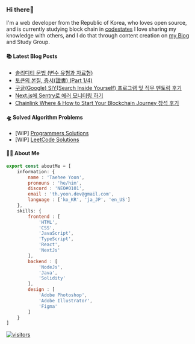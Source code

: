 ### Hi there👋
I'm a web developer from the Republic of Korea, who loves open source, and is currently studying block chain in [codestates](https://www.codestates.com/) 
I love sharing my knowledge with others, and I do that through content creation on [my Blog](https://velog.io/@thyoondev) and Study Group.

<!-- <a href="https://github.com/anuraghazra/github-readme-stats">
    <img align="center" src = "https://github-readme-stats.vercel.app/api?username=thyoondev&count_private=true&show_icons=true&include_all_commits=true&hide_border=true&hide_title=true">
</a> -->

#### 📚 Latest Blog Posts 

<!-- BLOG-POST-LIST:START -->
- [솔리디티 문법 &lpar;변수 유형과 자료형&rpar;](https://velog.io/@thyoondev/%EC%86%94%EB%A6%AC%EB%94%94%ED%8B%B0-%EB%AC%B8%EB%B2%95-%EB%B3%80%EC%88%98-%EC%9C%A0%ED%98%95%EA%B3%BC-%EC%9E%90%EB%A3%8C%ED%98%95)
- [토큰의 본질, 증서&lpar;證書&rpar; &lpar;Part 1/4&rpar;](https://velog.io/@thyoondev/%ED%86%A0%ED%81%B0%EC%9D%98-%EB%B3%B8%EC%A7%88-%EC%A6%9D%EC%84%9C%E8%AD%89%E6%9B%B8)
- [구글&lpar;Google&rpar; SIY&lpar;Search Inside Yourself&rpar; 프로그램 및 직무 멘토링 후기](https://velog.io/@thyoondev/%EA%B5%AC%EA%B8%80Google-SIYSearch-Inside-Yourself-%ED%94%84%EB%A1%9C%EA%B7%B8%EB%9E%A8-%EB%B0%8F-%EC%A7%81%EB%AC%B4-%EB%A9%98%ED%86%A0%EB%A7%81-%ED%9B%84%EA%B8%B0)
- [Next.js에 Sentry로 에러 모니터링 하기](https://velog.io/@thyoondev/Next.Js%EC%97%90-Sentry%EB%A1%9C-%EC%97%90%EB%9F%AC-%EB%AA%A8%EB%8B%88%ED%84%B0%EB%A7%81-%ED%95%98%EA%B8%B0)
- [Chainlink 
Where &amp; How to Start Your Blockchain Journey 참석 후기](https://velog.io/@thyoondev/Chainlink-Where-How-to-Start-Your-Blockchain-Journey-%EC%B0%B8%EC%84%9D-%ED%9B%84%EA%B8%B0)
<!-- BLOG-POST-LIST:END -->

#### 🛸 Solved Algorithm Problems
- [WIP] [Programmers Solutions](https://github.com/guui-programmers/Programmers-Algorithm/tree/main/thyoondev)
- [WIP] [LeetCode Solutions](https://github.com/Google-wait/codingtest-study/tree/main/thyoondev)


#### 👨‍💻 About Me
```js
export const aboutMe = [
    information: {
        name : 'Taehee Yoon',
        pronouns : 'he/him',
        discord : 'NEO#0101',
        email : 'th.yoon.dev@gmail.com',
        language : ['ko_KR', 'ja_JP', 'en_US']
    },
    skills: {
        frontend : [
            'HTML',
            'CSS',
            'JavaScript',
            'TypeScript',
            'React',
            'NextJs'
        ],
        backend : [
            'NodeJs',
            'Java',
            'Solidity'
        ],
        design : [
            'Adobe Photoshop',
            'Adobe Illustrator',
            'Figma'
        ]
    }
]

```



[![visitors](https://hits.seeyoufarm.com/api/count/incr/badge.svg?url=https%3A%2F%2Fgithub.com%2Fthyoondev%2Fthyoondev&count_bg=%230A54A2&title_bg=%23555555&icon=&icon_color=%23E7E7E7&title=hits&title=visitors&edge_flat=false)](https://hits.seeyoufarm.com)
